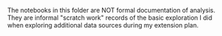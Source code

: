 The notebooks in this folder are NOT formal documentation of analysis. They are informal "scratch work" records of the basic exploration I did when exploring additional data sources during my extension plan.